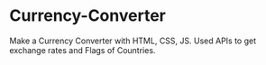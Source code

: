 # Currency-Converter
Make a Currency Converter with HTML, CSS, JS. Used APIs to get exchange rates and Flags of Countries.
